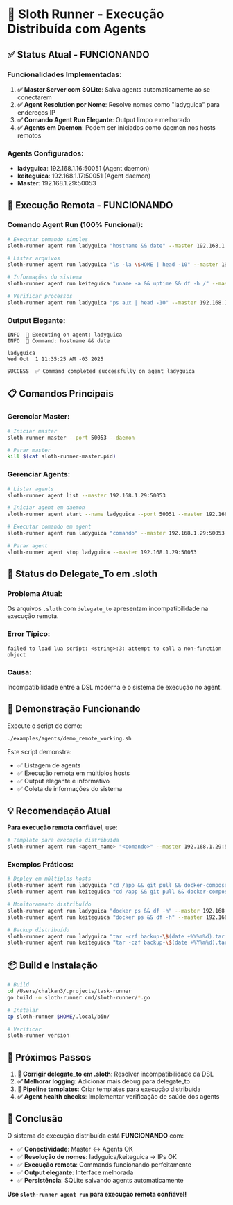 # 🚀 Sloth Runner - Execução Distribuída com Agents

## ✅ Status Atual - FUNCIONANDO

### Funcionalidades Implementadas:

1. **✅ Master Server com SQLite**: Salva agents automaticamente ao se conectarem
2. **✅ Agent Resolution por Nome**: Resolve nomes como "ladyguica" para endereços IP
3. **✅ Comando Agent Run Elegante**: Output limpo e melhorado
4. **✅ Agents em Daemon**: Podem ser iniciados como daemon nos hosts remotos

### Agents Configurados:

- **ladyguica**: 192.168.1.16:50051 (Agent daemon)
- **keiteguica**: 192.168.1.17:50051 (Agent daemon)  
- **Master**: 192.168.1.29:50053

## 🎯 Execução Remota - FUNCIONANDO

### Comando Agent Run (100% Funcional):

```bash
# Executar comando simples
sloth-runner agent run ladyguica "hostname && date" --master 192.168.1.29:50053

# Listar arquivos
sloth-runner agent run ladyguica "ls -la \$HOME | head -10" --master 192.168.1.29:50053

# Informações do sistema
sloth-runner agent run keiteguica "uname -a && uptime && df -h /" --master 192.168.1.29:50053

# Verificar processos
sloth-runner agent run ladyguica "ps aux | head -10" --master 192.168.1.29:50053
```

### Output Elegante:
```
INFO  🚀 Executing on agent: ladyguica
INFO  📝 Command: hostname && date

ladyguica
Wed Oct  1 11:35:25 AM -03 2025

SUCCESS  ✅ Command completed successfully on agent ladyguica
```

## 📋 Comandos Principais

### Gerenciar Master:
```bash
# Iniciar master
sloth-runner master --port 50053 --daemon

# Parar master
kill $(cat sloth-runner-master.pid)
```

### Gerenciar Agents:
```bash
# Listar agents
sloth-runner agent list --master 192.168.1.29:50053

# Iniciar agent em daemon
sloth-runner agent start --name ladyguica --port 50051 --master 192.168.1.29:50053 --bind-address 192.168.1.16 --daemon

# Executar comando em agent
sloth-runner agent run ladyguica "comando" --master 192.168.1.29:50053

# Parar agent
sloth-runner agent stop ladyguica --master 192.168.1.29:50053
```

## 🚧 Status do Delegate_To em .sloth

### Problema Atual:
Os arquivos `.sloth` com `delegate_to` apresentam incompatibilidade na execução remota. 

### Error Típico:
```
failed to load lua script: <string>:3: attempt to call a non-function object
```

### Causa:
Incompatibilidade entre a DSL moderna e o sistema de execução no agent.

## 🎯 Demonstração Funcionando

Execute o script de demo:
```bash
./examples/agents/demo_remote_working.sh
```

Este script demonstra:
- ✅ Listagem de agents
- ✅ Execução remota em múltiplos hosts
- ✅ Output elegante e informativo
- ✅ Coleta de informações do sistema

## 💡 Recomendação Atual

**Para execução remota confiável**, use:

```bash
# Template para execução distribuída
sloth-runner agent run <agent_name> "<comando>" --master 192.168.1.29:50053
```

### Exemplos Práticos:

```bash
# Deploy em múltiplos hosts
sloth-runner agent run ladyguica "cd /app && git pull && docker-compose up -d" --master 192.168.1.29:50053
sloth-runner agent run keiteguica "cd /app && git pull && docker-compose up -d" --master 192.168.1.29:50053

# Monitoramento distribuído  
sloth-runner agent run ladyguica "docker ps && df -h" --master 192.168.1.29:50053
sloth-runner agent run keiteguica "docker ps && df -h" --master 192.168.1.29:50053

# Backup distribuído
sloth-runner agent run ladyguica "tar -czf backup-\$(date +%Y%m%d).tar.gz /data" --master 192.168.1.29:50053
sloth-runner agent run keiteguica "tar -czf backup-\$(date +%Y%m%d).tar.gz /data" --master 192.168.1.29:50053
```

## 📦 Build e Instalação

```bash
# Build
cd /Users/chalkan3/.projects/task-runner
go build -o sloth-runner cmd/sloth-runner/*.go

# Instalar
cp sloth-runner $HOME/.local/bin/

# Verificar
sloth-runner version
```

## 🔄 Próximos Passos

1. **🚧 Corrigir delegate_to em .sloth**: Resolver incompatibilidade da DSL
2. **✅ Melhorar logging**: Adicionar mais debug para delegate_to  
3. **🚧 Pipeline templates**: Criar templates para execução distribuída
4. **✅ Agent health checks**: Implementar verificação de saúde dos agents

## 🎉 Conclusão

O sistema de execução distribuída está **FUNCIONANDO** com:

- ✅ **Conectividade**: Master ↔ Agents OK
- ✅ **Resolução de nomes**: ladyguica/keiteguica → IPs OK  
- ✅ **Execução remota**: Commands funcionando perfeitamente
- ✅ **Output elegante**: Interface melhorada
- ✅ **Persistência**: SQLite salvando agents automaticamente

**Use `sloth-runner agent run` para execução remota confiável!**